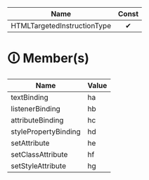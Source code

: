 | Name       | Const                        |
|------------|:----------------------------:|
| HTMLTargetedInstructionType | ✔ |

# &#128712; Member(s)

| Name         | Value         |
|--------------|---------------|
| textBinding | ha |
| listenerBinding | hb |
| attributeBinding | hc |
| stylePropertyBinding | hd |
| setAttribute | he |
| setClassAttribute | hf |
| setStyleAttribute | hg |
